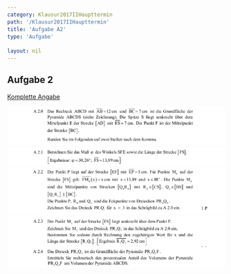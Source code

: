 ```yaml
---
category: Klausur2017IIHaupttermin
path: '/Klausur2017IIHaupttermin'
title: 'Aufgabe A2'
type: 'Aufgabe'

layout: nil
---
```


## Aufgabe 2
<p> <a href="https://www.isb.bayern.de/download/19893/2017_mii_ht.pdf"> Komplette Angabe </a> </p>
<img src="./Aufgabenstellungen/2017_mii_ht/2017_mii_ht_a2_1.png">
<img src="./Aufgabenstellungen/2017_mii_ht/2017_mii_ht_a2_3.png">
<img src="./Aufgabenstellungen/2017_mii_ht/2017_mii_ht_a2_4.png">
<img src="./Aufgabenstellungen/2017_mii_ht/2017_mii_ht_a2_5.png">
<img src="./Aufgabenstellungen/2017_mii_ht/2017_mii_ht_a2_6.png">
